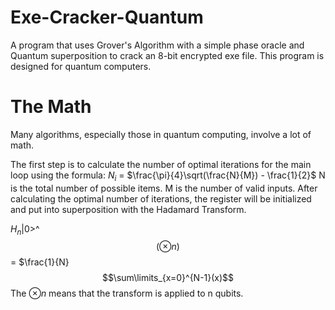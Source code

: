 # Exe-Cracker-Quantum
A program that uses Grover's Algorithm with a simple phase oracle and Quantum superposition to crack an 8-bit encrypted exe file. This program is designed for quantum computers.

# The Math
Many algorithms, especially those in quantum computing, involve a lot of math. 

The first step is to calculate the number of optimal iterations for the main loop using the formula:
$N_i$ = $\frac{\pi}{4}\sqrt(\frac{N}{M}) - \frac{1}{2}$
N is the total number of possible items. M is the number of valid inputs.
After calculating the optimal number of iterations, the register will be initialized and put into superposition with the Hadamard Transform.

$H_n$$|0$>^$$(\otimes n)$$ = $\frac{1}{N} $$\sum\limits_{x=0}^{N-1}(x)$$
The $\otimes n$ means that the transform is applied to n qubits.

